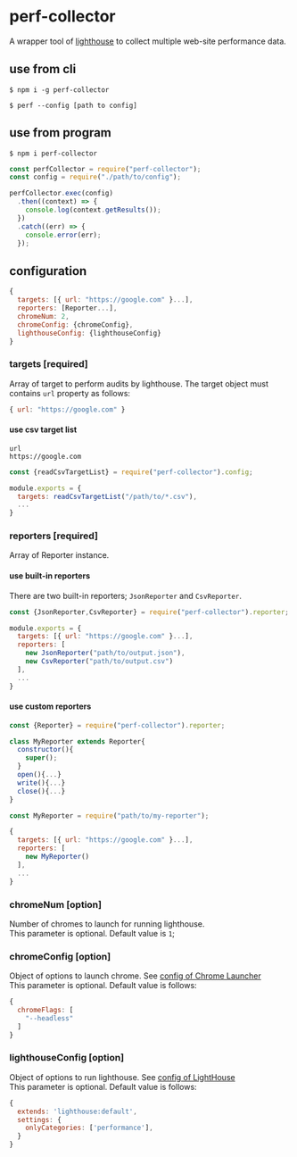 # perf-collector
A wrapper tool of [lighthouse](https://github.com/GoogleChrome/lighthouse) to collect multiple web-site performance data.

## use from cli
```terminal
$ npm i -g perf-collector
```

```terminal
$ perf --config [path to config]
```

## use from program
```terminal
$ npm i perf-collector
```

```js
const perfCollector = require("perf-collector");
const config = require("./path/to/config");

perfCollector.exec(config)
  .then((context) => {
    console.log(context.getResults());
  })
  .catch((err) => {
    console.error(err);
  });
```

## configuration

```js
{
  targets: [{ url: "https://google.com" }...],
  reporters: [Reporter...],
  chromeNum: 2,
  chromeConfig: {chromeConfig},
  lighthouseConfig: {lighthouseConfig}
}
```

### targets [required]
Array of target to perform audits by lighthouse. 
The target object must contains `url` property as follows:

```js
{ url: "https://google.com" }
```

#### use csv target list
```csv
url
https://google.com
```

```js
const {readCsvTargetList} = require("perf-collector").config;

module.exports = {
  targets: readCsvTargetList("/path/to/*.csv"),
  ...
}
```

### reporters [required]
Array of Reporter instance.

#### use built-in reporters
There are two built-in reporters; `JsonReporter` and `CsvReporter`.

```js
const {JsonReporter,CsvReporter} = require("perf-collector").reporter;

module.exports = {
  targets: [{ url: "https://google.com" }...],
  reporters: [
    new JsonReporter("path/to/output.json"),
    new CsvReporter("path/to/output.csv")
  ],
  ...
}
```

#### use custom reporters

```js
const {Reporter} = require("perf-collector").reporter;

class MyReporter extends Reporter{
  constructor(){
    super();
  }
  open(){...}
  write(){...}
  close(){...}
}
```

```js
const MyReporter = require("path/to/my-reporter");

{
  targets: [{ url: "https://google.com" }...],
  reporters: [
    new MyReporter()
  ],
  ...
}
```


### chromeNum [option]
Number of chromes to launch for running lighthouse.  
This parameter is optional. Default value is `1`;

### chromeConfig [option]
Object of options to launch chrome. See [config of Chrome Launcher](https://github.com/GoogleChrome/chrome-launcher/blob/master/docs/chrome-flags-for-tools.md)  
This parameter is optional. Default value is follows:

```js
{
  chromeFlags: [
    "--headless"
  ]
}
```

### lighthouseConfig [option]
Object of options to run lighthouse. See [config of LightHouse](https://github.com/GoogleChrome/lighthouse/blob/master/docs/configuration.md)  
This parameter is optional. Default value is follows:

```js
{
  extends: 'lighthouse:default',
  settings: {
    onlyCategories: ['performance'],
  }
}
```
